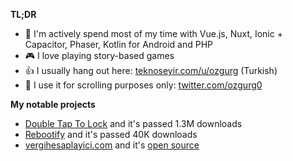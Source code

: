 **TL;DR**
- 🔭  I'm actively spend most of my time with Vue.js, Nuxt, Ionic + Capacitor, Phaser, Kotlin for Android and PHP
- 🎮  I love playing story-based games
- 👍  I usually hang out here: [teknoseyir.com/u/ozgurg](https://teknoseyir.com/u/ozgurg) (Turkish)
- 📜  I use it for scrolling purposes only: [twitter.com/ozgurg0](https://twitter.com/ozgurg0)


**My notable projects**
- [Double Tap To Lock](https://dttl.page.link/store) and it's passed 1.3M downloads
- [Rebootify](https://rebootify.page.link/store) and it's passed 40K downloads
- [vergihesaplayici.com](https://vergihesaplayici.com/) and it's [open source](https://github.com/ozgurg/vergihesaplayici.com)
